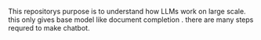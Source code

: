 This repositorys purpose is to  understand  how LLMs work on large scale.
this only gives base model like document completion .
there are many steps requred to make chatbot.
